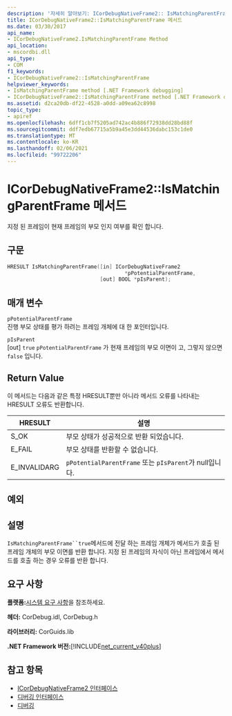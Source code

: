 ```yaml
---
description: '자세히 알아보기: ICorDebugNativeFrame2:: IsMatchingParentFrame 메서드'
title: ICorDebugNativeFrame2::IsMatchingParentFrame 메서드
ms.date: 03/30/2017
api_name:
- ICorDebugNativeFrame2.IsMatchingParentFrame Method
api_location:
- mscordbi.dll
api_type:
- COM
f1_keywords:
- ICorDebugNativeFrame2::IsMatchingParentFrame
helpviewer_keywords:
- IsMatchingParentFrame method [.NET Framework debugging]
- ICorDebugNativeFrame2::IsMatchingParentFrame method [.NET Framework debugging]
ms.assetid: d2ca20db-df22-4528-a0dd-a09ea62c8998
topic_type:
- apiref
ms.openlocfilehash: 6dff1cb7f5205ad742ac4b886f72938dd28bd88f
ms.sourcegitcommit: ddf7edb67715a5b9a45e3dd44536dabc153c1de0
ms.translationtype: MT
ms.contentlocale: ko-KR
ms.lasthandoff: 02/06/2021
ms.locfileid: "99722206"
---
```

# <a name="icordebugnativeframe2ismatchingparentframe-method"></a>ICorDebugNativeFrame2::IsMatchingParentFrame 메서드

지정 된 프레임이 현재 프레임의 부모 인지 여부를 확인 합니다.  
  
## <a name="syntax"></a>구문  
  
```cpp  
HRESULT IsMatchingParentFrame([in] ICorDebugNativeFrame2  
                                      *pPotentialParentFrame,  
                              [out] BOOL *pIsParent);  
```  
  
## <a name="parameters"></a>매개 변수  

 `pPotentialParentFrame`  
 진행 부모 상태를 평가 하려는 프레임 개체에 대 한 포인터입니다.  
  
 `pIsParent`  
 [out] `true` `pPotentialParentFrame` 가 현재 프레임의 부모 이면이 고, 그렇지 않으면 `false` 입니다.  
  
## <a name="return-value"></a>Return Value  

 이 메서드는 다음과 같은 특정 HRESULT뿐만 아니라 메서드 오류를 나타내는 HRESULT 오류도 반환합니다.  
  
|HRESULT|설명|  
|-------------|-----------------|  
|S_OK|부모 상태가 성공적으로 반환 되었습니다.|  
|E_FAIL|부모 상태를 반환할 수 없습니다.|  
|E_INVALIDARG|`pPotentialParentFrame` 또는 `pIsParent`가 null입니다.|  
  
## <a name="exceptions"></a>예외  
  
## <a name="remarks"></a>설명  

 `IsMatchingParentFrame``true`메서드에 전달 하는 프레임 개체가 메서드가 호출 된 프레임 개체의 부모 이면를 반환 합니다. 지정 된 프레임의 자식이 아닌 프레임에서 메서드를 호출 하는 경우 오류를 반환 합니다.  
  
## <a name="requirements"></a>요구 사항  

 **플랫폼:**[시스템 요구 사항](../../get-started/system-requirements.md)을 참조하세요.  
  
 **헤더:** CorDebug.idl, CorDebug.h  
  
 **라이브러리:** CorGuids.lib  
  
 **.NET Framework 버전:**[!INCLUDE[net_current_v40plus](../../../../includes/net-current-v40plus-md.md)]  
  
## <a name="see-also"></a>참고 항목

- [ICorDebugNativeFrame2 인터페이스](icordebugnativeframe2-interface.md)
- [디버깅 인터페이스](debugging-interfaces.md)
- [디버깅](index.md)
